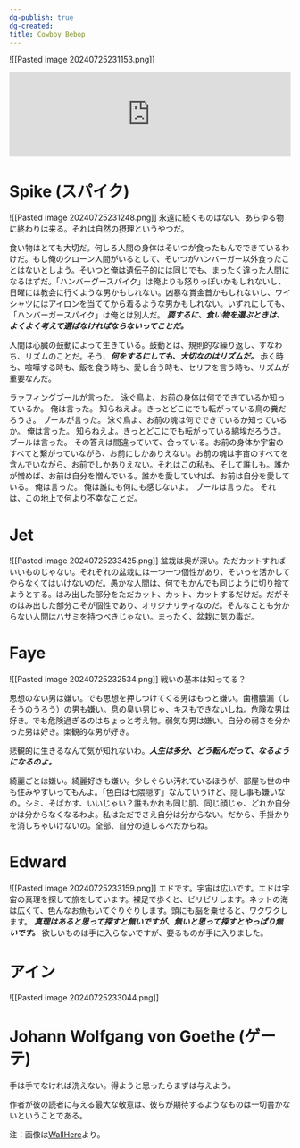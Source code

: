 ```yaml
---
dg-publish: true
dg-created: 
title: Cowboy Bebop
---
```

![[Pasted image 20240725231153.png]]

<div style="left: 0; width: 100%; height: 152px; position: relative;"><iframe src="https://open.spotify.com/embed/track/0VybrPIFPWQo60U1WS60Zm?utm_source=oembed" style="top: 0; left: 0; width: 100%; height: 100%; position: absolute; border: 0;" allowfullscreen allow="clipboard-write; encrypted-media; fullscreen; picture-in-picture;"></iframe></div>

# Spike (スパイク)
![[Pasted image 20240725231248.png]]
永遠に続くものはない、あらゆる物に終わりは来る。それは自然の摂理というやつだ。

食い物はとても大切だ。何しろ人間の身体はそいつが食ったもんでできているわけだ。もし俺のクローン人間がいるとして、そいつがハンバーガー以外食ったことはないとしよう。そいつと俺は遺伝子的には同じでも、まったく違った人間になるはずだ。「ハンバーグースパイク」は俺よりも怒りっぽいかもしれないし、日曜には教会に行くような男かもしれない。凶暴な賞金首かもしれないし、ワイシャツにはアイロンを当ててから着るような男かもしれない。いずれにしても、「ハンバーガースパイク」は俺とは別人だ。
***要するに、食い物を選ぶときは、よくよく考えて選ばなければならないってことだ。***

人間は心臓の鼓動によって生きている。鼓動とは、規則的な繰り返し、すなわち、リズムのことだ。そう、***何をするにしても、大切なのはリズムだ。*** 歩く時も、喧嘩する時も、飯を食う時も、愛し合う時も、セリフを言う時も、リズムが重要なんだ。

ラァフィングブールが言った。
泳ぐ鳥よ、お前の身体は何でできているか知っているか。
俺は言った。
知らねえよ。きっとどこにでも転がっている鳥の糞だろうさ。
ブールが言った。
泳ぐ鳥よ、お前の魂は何でできているか知っているか。
俺は言った。
知らねえよ。きっとどこにでも転がっている綿埃だろうさ。
ブールは言った。
その答えは間違っていて、合っている。お前の身体か宇宙のすべてと繋がっていながら、お前にしかありえない。お前の魂は宇宙のすべてを含んでいながら、お前でしかありえない。それはこの私も、そして誰しも。誰かが憎めば、お前は自分を憎んでいる。誰かを愛していれば、お前は自分を愛している。
俺は言った。
俺は誰にも何にも感じないよ。
ブールは言った。
それは、この地上で何より不幸なことだ。

# Jet
![[Pasted image 20240725233425.png]]
盆栽は奥が深い。ただカットすればいいものじゃない。それぞれの盆栽には一つ一つ個性があり、そいっを活かしてやらなくてはいけないのだ。愚かな人間は、何でもかんでも同じように切り捨てようとする。はみ出した部分をただカット、カット、カットするだけだ。だがそのはみ出した部分こそが個性であり、オリジナリティなのだ。そんなことも分からない人間はハサミを持つべきじゃない。まったく、盆栽に気の毒だ。
# Faye
![[Pasted image 20240725232534.png]]
戦いの基本は知ってる？

思想のない男は嫌い。でも思想を押しつけてくる男はもっと嫌い。歯槽膿漏（しそうのうろう）の男も嫌い。息の臭い男じゃ、キスもできないしね。危険な男は好き。でも危険過ぎるのはちょっと考え物。弱気な男は嫌い。自分の弱さを分かった男は好き。楽観的な男が好き。

悲観的に生きるなんて気が知れないわ。***人生は多分、どう転んだって、なるようになるのよ。***

綺麗ごとは嫌い。綺麗好きも嫌い。少しぐらい汚れているほうが、部屋も世の中も住みやすいってもんよ。「色白は七隈隠す」なんていうけど、隠し事も嫌いなの。シミ、そばかす、いいじゃい？誰もかれも同じ肌、同じ顔じゃ、どれか自分かは分からなくなるわよ。私はただでさえ自分は分からない。だから、手掛かりを消しちゃいけないの。全部、自分の道しるべだからね。

# Edward
![[Pasted image 20240725233159.png]]
エドです。宇宙は広いです。エドは宇宙の真理を探して旅をしています。裸足で歩くと、ビリビリします。ネットの海は広くて、色んなお魚もいてぐりぐりします。頭にも脳を乗せると、ワクワクします。
***真理はあると思って探すと無いですが、無いと思って探すとやっぱり無いです。*** 
欲しいものは手に入らないですが、要るものが手に入りました。

# アイン
![[Pasted image 20240725233044.png]]
# Johann Wolfgang von Goethe (ゲーテ)
手は手でなければ洗えない。得ようと思ったらまずは与えよう。

作者が彼の読者に与える最大な敬意は、彼らが期待するようなものは一切書かないということである。

注：画像は[WallHere](https://wallhere.com/ja/tag/6923)より。